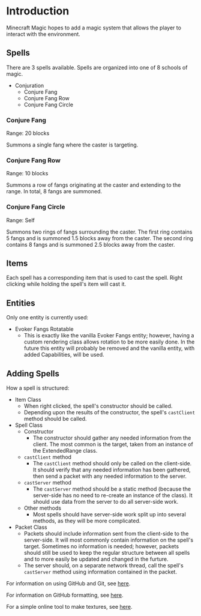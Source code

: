 # Introduction
Minecraft Magic hopes to add a magic system that allows the player to interact with the environment.

## Spells
There are 3 spells available. Spells are organized into one of 8 schools of magic.
- Conjuration
  - Conjure Fang
  - Conjure Fang Row
  - Conjure Fang Circle

### Conjure Fang
Range: 20 blocks

Summons a single fang where the caster is targeting.

### Conjure Fang Row
Range: 10 blocks

Summons a row of fangs originating at the caster and extending to the range. In total, 8 fangs are summoned.

### Conjure Fang Circle
Range: Self

Summons two rings of fangs surrounding the caster. The first ring contains 5 fangs and is summoned 1.5 blocks away from the caster. The second ring contains 8 fangs and is summoned 2.5 blocks away from the caster.

## Items
Each spell has a corresponding item that is used to cast the spell. Right clicking while holding the spell's item will cast it.

## Entities
Only one entity is currently used:
- Evoker Fangs Rotatable
  - This is exactly like the vanilla Evoker Fangs entity; however, having a custom rendering class allows rotation to be more easily done. In the future this entity will probably be removed and the vanilla entity, with added Capabilities, will be used.

## Adding Spells
How a spell is structured:
- Item Class
  - When right clicked, the spell's constructor should be called.
  - Depending upon the results of the constructor, the spell's `castClient` method should be called.
- Spell Class
  - Constructor
    - The constructor should gather any needed information from the client. The most common is the target, taken from an instance of the ExtendedRange class.
  - `castClient` method
    - The `castClient` method should only be called on the client-side. It should verify that any needed information has been gathered, then send a packet with any needed information to the server.
  - `castServer` method
    - The `castServer` method should be a static method (because the server-side has no need to re-create an instance of the class). It should use data from the server to do all server-side work.
  - Other methods
    - Most spells should have server-side work split up into several methods, as they will be more complicated.
- Packet Class
  - Packets should include information sent from the client-side to the server-side. It will most commonly contain information on the spell's target. Sometimes no information is needed; however, packets should still be used to keep the regular structure between all spells and to more easily be updated and changed in the furture.
  - The server should, on a separate network thread, call the spell's `castServer` method using information contained in the packet.

For information on using GitHub and Git, see [here](https://product.hubspot.com/blog/git-and-github-tutorial-for-beginners).

For information on GitHub formatting, see [here](https://help.github.com/en/articles/basic-writing-and-formatting-syntax).

For a simple online tool to make textures, see [here](https://www.pixilart.com/draw).